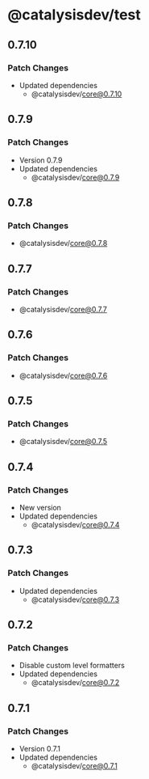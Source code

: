 # @catalysisdev/test

## 0.7.10

### Patch Changes

- Updated dependencies
  - @catalysisdev/core@0.7.10

## 0.7.9

### Patch Changes

- Version 0.7.9
- Updated dependencies
  - @catalysisdev/core@0.7.9

## 0.7.8

### Patch Changes

- @catalysisdev/core@0.7.8

## 0.7.7

### Patch Changes

- @catalysisdev/core@0.7.7

## 0.7.6

### Patch Changes

- @catalysisdev/core@0.7.6

## 0.7.5

### Patch Changes

- @catalysisdev/core@0.7.5

## 0.7.4

### Patch Changes

- New version
- Updated dependencies
  - @catalysisdev/core@0.7.4

## 0.7.3

### Patch Changes

- Updated dependencies
  - @catalysisdev/core@0.7.3

## 0.7.2

### Patch Changes

- Disable custom level formatters
- Updated dependencies
  - @catalysisdev/core@0.7.2

## 0.7.1

### Patch Changes

- Version 0.7.1
- Updated dependencies
  - @catalysisdev/core@0.7.1
